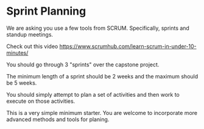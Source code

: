 # Sprint Planning

We are asking you use a few tools from SCRUM.  Specifically, sprints and standup meetings.

Check out this video
https://www.scrumhub.com/learn-scrum-in-under-10-minutes/

You should go through 3 "sprints" over the capstone project.

The minimum length of a sprint should be 2 weeks and the maximum should be 5 weeks.

You should simply attempt to plan a set of activities and then work to execute on those activities.

This is a very simple minimum starter.  You are welcome to incorporate more advanced methods and tools for planing.

